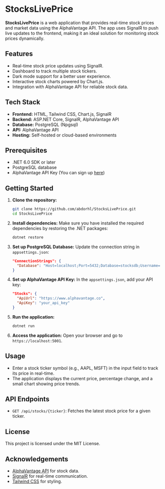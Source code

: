 # StocksLivePrice

**StocksLivePrice** is a web application that provides real-time stock prices and market data using the AlphaVantage API. The app uses SignalR to push live updates to the frontend, making it an ideal solution for monitoring stock prices dynamically. 

## Features
- Real-time stock price updates using SignalR.
- Dashboard to track multiple stock tickers.
- Dark mode support for a better user experience.
- Interactive stock charts powered by Chart.js.
- Integration with AlphaVantage API for reliable stock data.

## Tech Stack
- **Frontend:** HTML, Tailwind CSS, Chart.js, SignalR
- **Backend:** ASP.NET Core, SignalR, AlphaVantage API
- **Database:** PostgreSQL (Npgsql)
- **API:** AlphaVantage API
- **Hosting:** Self-hosted or cloud-based environments

## Prerequisites

- .NET 6.0 SDK or later
- PostgreSQL database
- AlphaVantage API Key (You can sign up [here](https://www.alphavantage.co/))

## Getting Started

1. **Clone the repository:**
   ```bash
   git clone https://github.com/abdorhl/StocksLivePrice.git
   cd StocksLivePrice
   ```

2. **Install dependencies:**
   Make sure you have installed the required dependencies by restoring the .NET packages:
   ```bash
   dotnet restore
   ```

3. **Set up PostgreSQL Database:**
   Update the connection string in `appsettings.json`:
   ```json
   "ConnectionStrings": {
     "Database": "Host=localhost;Port=5432;Database=stocksdb;Username=youruser;Password=yourpassword"
   }
   ```

4. **Set up AlphaVantage API Key:**
   In the `appsettings.json`, add your API key:
   ```json
   "Stocks": {
     "ApiUrl": "https://www.alphavantage.co",
     "ApiKey": "your_api_key"
   }
   ```

5. **Run the application:**
   ```bash
   dotnet run
   ```

6. **Access the application:**
   Open your browser and go to `https://localhost:5001`.

## Usage

- Enter a stock ticker symbol (e.g., AAPL, MSFT) in the input field to track its price in real-time.
- The application displays the current price, percentage change, and a small chart showing price trends.

## API Endpoints

- `GET /api/stocks/{ticker}`: Fetches the latest stock price for a given ticker.
  
## License

This project is licensed under the MIT License.

## Acknowledgements

- [AlphaVantage API](https://www.alphavantage.co/) for stock data.
- [SignalR](https://dotnet.microsoft.com/apps/aspnet/signalr) for real-time communication.
- [Tailwind CSS](https://tailwindcss.com/) for styling.

